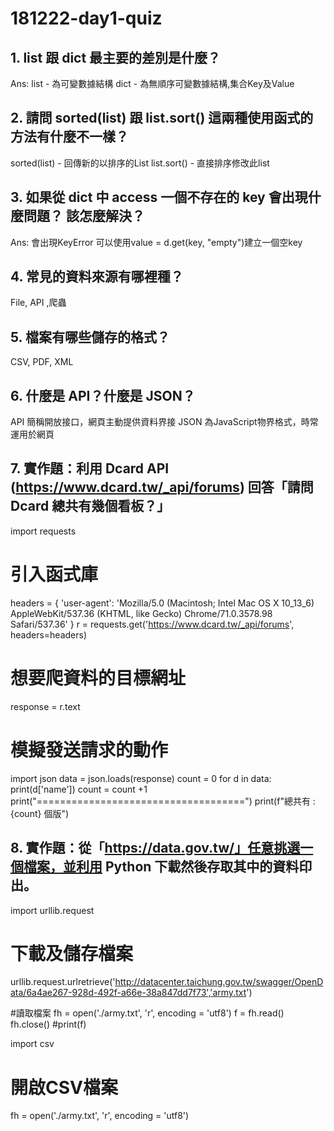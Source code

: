 # 181222-day1-quiz

## 1. list 跟 dict 最主要的差別是什麼？
Ans: 
list - 為可變數據結構
dict - 為無順序可變數據結構,集合Key及Value

## 2. 請問 sorted(list) 跟 list.sort() 這兩種使用函式的方法有什麼不一樣？
sorted(list) - 回傳新的以排序的List 
list.sort() - 直接排序修改此list 
## 3. 如果從 dict 中 access 一個不存在的 key 會出現什麼問題？ 該怎麼解決？
Ans:
會出現KeyError
可以使用value = d.get(key, "empty")建立一個空key

## 4. 常見的資料來源有哪裡種？
File, API ,爬蟲
## 5. 檔案有哪些儲存的格式？
CSV, PDF, XML

## 6. 什麼是 API？什麼是 JSON？
API 簡稱開放接口，網頁主動提供資料界接
JSON 為JavaScript物界格式，時常運用於網頁

## 7. 實作題：利用 Dcard API (https://www.dcard.tw/_api/forums) 回答「請問 Dcard 總共有幾個看板？」
import requests
# 引入函式庫
headers = {
    'user-agent': 'Mozilla/5.0 (Macintosh; Intel Mac OS X 10_13_6) AppleWebKit/537.36 (KHTML, like Gecko) Chrome/71.0.3578.98 Safari/537.36'
}
r = requests.get('https://www.dcard.tw/_api/forums', headers=headers)
# 想要爬資料的目標網址
response = r.text
# 模擬發送請求的動作

import json
data = json.loads(response)
count = 0
for d in data:
    print(d['name'])
    count = count +1
print("====================================")
print(f"總共有 : {count} 個版")
## 8. 實作題：從「https://data.gov.tw/」任意挑選一個檔案，並利用 Python 下載然後存取其中的資料印出。


import urllib.request

# 下載及儲存檔案
urllib.request.urlretrieve('http://datacenter.taichung.gov.tw/swagger/OpenData/6a4ae267-928d-492f-a66e-38a847dd7f73','army.txt')

#讀取檔案
fh = open('./army.txt', 'r', encoding = 'utf8')
f = fh.read()
fh.close()
#print(f)

import csv
# 開啟CSV檔案
fh = open('./army.txt', 'r', encoding = 'utf8')




